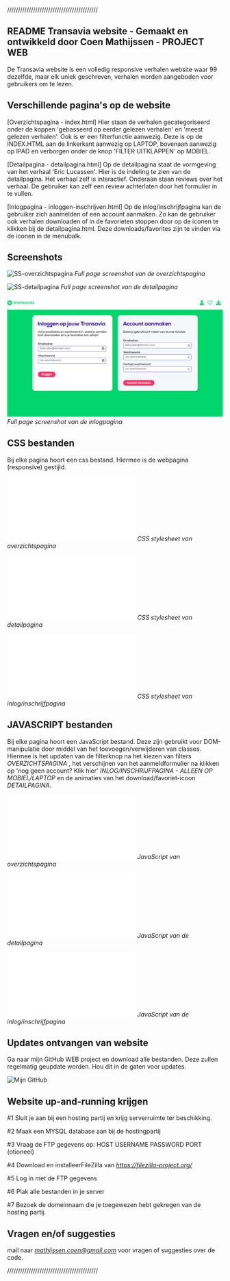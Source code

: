 //////////////////////////////////////////

## README Transavia website - Gemaakt en ontwikkeld door Coen Mathijssen - PROJECT WEB

De Transavia website is een volledig responsive verhalen website waar 99 dezelfde, maar elk uniek geschreven, verhalen worden aangeboden voor gebruikers om te lezen.



## Verschillende pagina's op de website

[Overzichtspagina - index.html]
Hier staan de verhalen gecategoriseerd onder de koppen 'gebasseerd op eerder gelezen verhalen' en 'meest gelezen verhalen'. Ook is er een filterfunctie aanwezig. Deze is op de INDEX.HTML aan de linkerkant aanwezig op LAPTOP, bovenaan aanwezig op IPAD en verborgen onder de knop 'FILTER UITKLAPPEN' op MOBIEL.

[Detailpagina - detailpagina.html]
Op de detailpagina staat de vormgeving van het verhaal 'Eric Lucassen'. Hier is de indeling te zien van de detailpagina. Het verhaal zelf is interactief. Onderaan staan reviews over het verhaal. De gebruiker kan zelf een review achterlaten door het formulier in te vullen.

[Inlogpagina - inloggen-inschrijven.html]
Op de inlog/inschrijfpagina kan de gebruiker zich aanmelden of een account aanmaken. Zo kan de gebruiker ook verhalen downloaden of in de favorieten stoppen door op de iconen te klikken bij de detailpagina.html. Deze downloads/favorites zijn te vinden via de iconen in de menubalk.



## Screenshots

![SS-overzichtspagina](./afbeeldingen/Screenshots/Overzichtspagina.png)
*Full page screenshot van de overzichtspagina*

![SS-detailpagina](./afbeeldingen/Screenshots/Detailpagina.png)
*Full page screenshot van de detailpagina*

![SS-inlogpagina](./afbeeldingen/Screenshots/Inlogpagina.png)
*Full page screenshot van de inlogpagina*



## CSS bestanden

Bij elke pagina hoort een css bestand. Hiermee is de webpagina (responsive) gestijld.

![stylesheet-overzichtspagina](./CSS/stylesheet.css)
*CSS stylesheet van overzichtspagina*

![stylesheet-detailpagina](./CSS/stylesheet-detailpagina.css)
*CSS stylesheet van detailpagina*

![stylesheet-inlog/inschrijfpagina](./CSS/stylesheet-inlog.css)
*CSS stylesheet van inlog/inschrijfpagina*



## JAVASCRIPT bestanden

Bij elke pagina hoort een JavaScript bestand. Deze zijn gebruikt voor DOM-manipulatie door middel van het toevoegen/verwijderen van classes. Hiermee is het updaten van de filterknop na het kiezen van filters *OVERZICHTSPAGINA* , het verschijnen van het aanmeldformulier na klikken op 'nog geen account? Klik hier' *INLOG/INSCHRIJFPAGINA - ALLEEN OP MOBIEL/LAPTOP* en de animaties van het download/favoriet-icoon *DETAILPAGINA*.

![JavaScript-overzichtspagina](./JS/script-index.js)
*JavaScript van overzichtspagina*

![JavaScript-detailpagina](./JS/script-detailpagina.js)
*JavaScript van de detailpagina*

![JavaScript-inlog/inschrijfpagina](./JS/script-inloggen.js)
*JavaScript van de inlog/inschrijfpagina*



## Updates ontvangen van website

Ga naar mijn GitHub WEB project en download alle bestanden. Deze zullen regelmatig geupdate worden. Hou dit in de gaten voor updates.

![Mijn GitHub](https://github.com/Coenmathijssen/WEB)



## Website up-and-running krijgen

#1 Sluit je aan bij een hosting partij en krijg serverruimte ter beschikking.

#2 Maak een MYSQL database aan bij de hostingpartij

#3 Vraag de FTP gegevens op:
    HOST
    USERNAME
    PASSWORD
    PORT (otioneel)

#4 Download en installeerFileZilla van *https://filezilla-project.org/*

#5 Log in met de FTP gegevens

#6 Plak alle bestanden in je server

#7 Bezoek de domeinnaam die je toegewezen hebt gekregen van de hosting partij.



## Vragen en/of suggesties

mail naar *mathijssen.coen@gmail.com* voor vragen of suggesties over de code.


//////////////////////////////////////////














